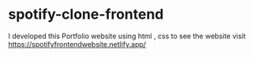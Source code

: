 # spotify-clone-frontend
I developed this Portfolio website using html , css to see the website visit https://spotifyfrontendwebsite.netlify.app/
